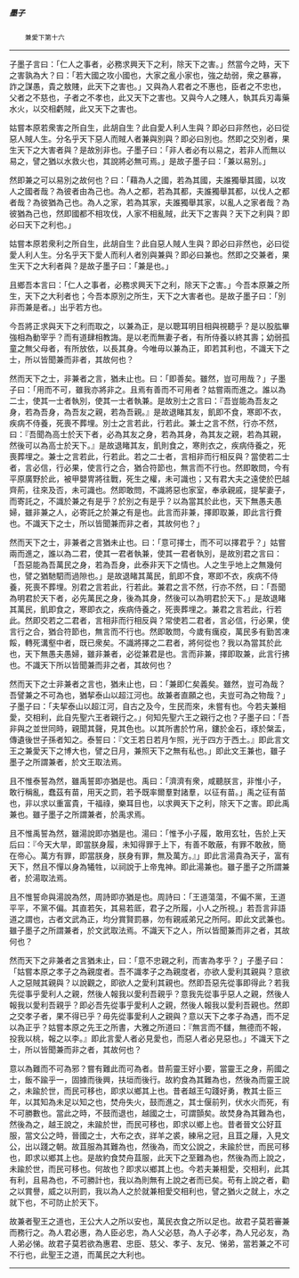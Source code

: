 

##### 墨子
　　`兼愛下第十六
`

* * *

子墨子言曰：「仁人之事者，必務求興天下之利，除天下之害。」然當今之時，天下之害孰為大？曰：「若大國之攻小國也，大家之亂小家也，強之劫弱，衆之暴寡，詐之謀愚，貴之敖賤，此天下之害也。」又與為人君者之不惠也，臣者之不忠也，父者之不慈也，子者之不孝也，此又天下之害也。又與今人之賤人，執其兵刃毒藥水火，以交相虧賊，此又天下之害也。

姑嘗本原若衆害之所自生，此胡自生？此自愛人利人生與？即必曰非然也，必曰從惡人賊人生。分名乎天下惡人而賊人者兼與別與？即必曰別也。然即之交別者，果生天下之大害者與？是故別非也。子墨子曰：「非人者必有以易之，若非人而無以易之，譬之猶以水救火也，其說將必無可焉。」是故子墨子曰：「兼以易別。」

然即兼之可以易別之故何也？曰：「藉為人之國，若為其國，夫誰獨舉其國，以攻人之國者哉？為彼者由為己也。為人之都，若為其都，夫誰獨舉其都，以伐人之都者哉？為彼猶為己也。為人之家，若為其家，夫誰獨舉其家，以亂人之家者哉？為彼猶為己也，然即國都不相攻伐，人家不相亂賊，此天下之害與？天下之利與？即必曰天下之利也。」

姑嘗本原若衆利之所自生，此胡自生？此自惡人賊人生與？即必曰非然也，必曰從愛人利人生。分名乎天下愛人而利人者別與兼與？即必曰兼也。然即之交兼者，果生天下之大利者與？是故子墨子曰：「兼是也。」

且鄉吾本言曰：「仁人之事者，必務求興天下之利，除天下之害。」今吾本原兼之所生，天下之大利者也；今吾本原別之所生，天下之大害者也。是故子墨子曰：「別非而兼是者。」出乎若方也。

今吾將正求與天下之利而取之，以兼為正，是以聰耳明目相與視聽乎？是以股肱畢強相為動宰乎？而有道肆相教誨。是以老而無妻子者，有所侍養以終其壽；幼弱孤童之無父母者，有所放依，以長其身。今唯毋以兼為正，即若其利也，不識天下之士，所以皆聞兼而非者，其故何也？

然而天下之士，非兼者之言，猶未止也。曰：「即善矣。雖然，豈可用哉？」子墨子曰：「用而不可，雖我亦將非之。且焉有善而不可用者？姑嘗兩而進之。誰以為二士，使其一士者執別，使其一士者執兼。是故別士之言曰：『吾豈能為吾友之身，若為吾身，為吾友之親，若為吾親。』是故退睹其友，飢即不食，寒即不衣，疾病不侍養，死喪不葬埋。別士之言若此，行若此。兼士之言不然，行亦不然，曰：『吾聞為高士於天下者，必為其友之身，若為其身，為其友之親，若為其親，然後可以為高士於天下。』是故退睹其友，飢則食之，寒則衣之，疾病侍養之，死喪葬埋之。兼士之言若此，行若此。若之二士者，言相非而行相反與？當使若二士者，言必信，行必果，使言行之合，猶合符節也，無言而不行也。然即敢問，今有平原廣野於此，被甲嬰冑將往戰，死生之權，未可識也；又有君大夫之遠使於巴越齊荊，往來及否，未可識也。然即敢問，不識將惡也家室，奉承親戚，提挈妻子，而寄託之，不識於兼之有是乎？於別之有是乎？以為當其於此也，天下無愚夫愚婦，雖非兼之人，必寄託之於兼之有是也。此言而非兼，擇即取兼，即此言行費也。不識天下之士，所以皆聞兼而非之者，其故何也？」

然而天下之士，非兼者之言猶未止也。曰：「意可擇士，而不可以擇君乎？」姑嘗兩而進之，誰以為二君，使其一君者執兼，使其一君者執別，是故別君之言曰：「吾惡能為吾萬民之身，若為吾身，此泰非天下之情也。人之生乎地上之無幾何也，譬之猶馳駟而過隙也。」是故退睹其萬民，飢即不食，寒即不衣，疾病不侍養，死喪不葬埋。別君之言若此，行若此。兼君之言不然，行亦不然，曰：「吾聞為明君於天下者，必先萬民之身，後為其身，然後可以為明君於天下。」是故退睹其萬民，飢即食之，寒即衣之，疾病侍養之，死喪葬埋之。兼君之言若此，行若此。然即交若之二君者，言相非而行相反與？常使若二君者，言必信，行必果，使言行之合，猶合符節也，無言而不行也。然即敢問，今歲有癘疫，萬民多有勤苦凍餒，轉死溝壑中者，既已衆矣。不識將擇之二君者，將何從也？我以為當其於此也，天下無愚夫愚婦，雖非兼者，必從兼君是也。言而非兼，擇即取兼，此言行拂也。不識天下所以皆聞兼而非之者，其故何也？

然而天下之士非兼者之言也，猶未止也，曰：「兼即仁矣義矣。雖然，豈可為哉？吾譬兼之不可為也，猶挈泰山以超江河也。故兼者直願之也，夫豈可為之物哉？」子墨子曰：「夫挈泰山以超江河，自古之及今，生民而來，未嘗有也。今若夫兼相愛，交相利，此自先聖六王者親行之。」何知先聖六王之親行之也？子墨子曰：「吾非與之並世同時，親聞其聲，見其色也。以其所書於竹帛，鏤於金石，琢於槃盂，傳遺後世子孫者知之。泰誓曰：『文王若日若月乍照，光于四方于西土。』即此言文王之兼愛天下之博大也，譬之日月，兼照天下之無有私也。」即此文王兼也，雖子墨子之所謂兼者，於文王取法焉。

且不惟泰誓為然，雖禹誓即亦猶是也。禹曰：「濟濟有衆，咸聽朕言，非惟小子，敢行稱亂，蠢茲有苗，用天之罰，若予既率爾羣對諸羣，以征有苗。」禹之征有苗也，非以求以重富貴，干福祿，樂耳目也，以求興天下之利，除天下之害。即此禹兼也。雖子墨子之所謂兼者，於禹求焉。

且不惟禹誓為然，雖湯說即亦猶是也。湯曰：「惟予小子履，敢用玄牡，告於上天后曰：『今天大旱，即當朕身履，未知得罪于上下，有善不敢蔽，有罪不敢赦，簡在帝心。萬方有罪，即當朕身，朕身有罪，無及萬方。』」即此言湯貴為天子，富有天下，然且不憚以身為犧牲，以祠說于上帝鬼神。即此湯兼也。雖子墨子之所謂兼者，於湯取法焉。

且不惟誓命與湯說為然，周詩即亦猶是也。周詩曰：「王道蕩蕩，不偏不黨，王道平平，不黨不偏。其直若矢，其易若厎，君子之所履，小人之所視。」若吾言非語道之謂也，古者文武為正，均分賞賢罰暴，勿有親戚弟兄之所阿。即此文武兼也。雖子墨子之所謂兼者，於文武取法焉。不識天下之人，所以皆聞兼而非之者，其故何也？

然而天下之非兼者之言猶未止，曰：「意不忠親之利，而害為孝乎？」子墨子曰：「姑嘗本原之孝子之為親度者。吾不識孝子之為親度者，亦欲人愛利其親與？意欲人之惡賊其親與？以說觀之，即欲人之愛利其親也。然即吾惡先從事即得此？若我先從事乎愛利人之親，然後人報我以愛利吾親乎？意我先從事乎惡人之親，然後人報我以愛利吾親乎？即必吾先從事乎愛利人之親，然後人報我以愛利吾親也。然即之交孝子者，果不得已乎？毋先從事愛利人之親與？意以天下之孝子為遇，而不足以為正乎？姑嘗本原之先王之所書，大雅之所道曰：『無言而不讎，無德而不報，投我以桃，報之以李。』即此言愛人者必見愛也，而惡人者必見惡也。」不識天下之士，所以皆聞兼而非之者，其故何也？

意以為難而不可為邪？嘗有難此而可為者。昔荊靈王好小要，當靈王之身，荊國之士，飯不踰乎一，固據而後興，扶垣而後行。故約食為其難為也，然後為而靈王說之，未踰於世，而民可移也，即求以鄉其上也。昔者越王勾踐好勇，教其士臣三年，以其知為未足以知之也，焚舟失火，鼓而進之，其士偃前列，伏水火而死，有不可勝數也。當此之時，不鼓而退也，越國之士，可謂顫矣。故焚身為其難為也，然後為之，越王說之，未踰於世，而民可移也，即求以鄉上也。昔者晉文公好苴服，當文公之時，晉國之士，大布之衣，牂羊之裘，練帛之冠，且苴之屨，入見文公，出以踐之朝。故苴服為其難為也，然後為，而文公說之，未踰於世，而民可移也，即求以鄉其上也。是故約食焚舟苴服，此天下之至難為也，然後為而上說之，未踰於世，而民可移也。何故也？即求以鄉其上也。今若夫兼相愛，交相利，此其有利，且易為也，不可勝計也，我以為則無有上說之者而已矣。苟有上說之者，勸之以賞譽，威之以刑罰，我以為人之於就兼相愛交相利也，譬之猶火之就上，水之就下也，不可防止於天下。

故兼者聖王之道也，王公大人之所以安也，萬民衣食之所以足也。故君子莫若審兼而務行之。為人君必惠，為人臣必忠，為人父必慈，為人子必孝，為人兄必友，為人弟必悌。故君子莫若欲為惠君、忠臣、慈父、孝子、友兄、悌弟，當若兼之不可不行也，此聖王之道，而萬民之大利也。

* * *


